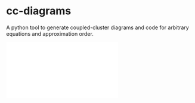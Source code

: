 cc-diagrams
===========

A python tool to generate coupled-cluster diagrams and code for arbitrary equations and approximation order.

![Example diagrams](examples/02_ccsdt/log_sd.py)

